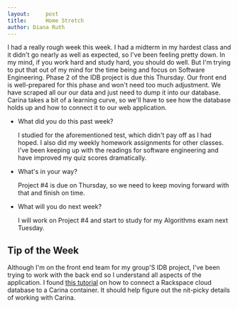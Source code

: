 ```yaml
---
layout:     post
title:      Home Stretch
author: Diana Ruth
---
```


I had a really rough week this week. I had a midterm in my hardest class and it didn't go nearly as well as expected, so I've been feeling pretty down. In my mind, if you work hard and study hard, you should do well. But I'm trying to put that out of my mind for the time being and focus on Software Engineering. Phase 2 of the IDB project is due this Thursday. Our front end is well-prepared for this phase and won't need too much adjustment. We have scraped all our our data and just need to dump it into our database. Carina takes a bit of a learning curve, so we'll have to see how the database holds up and how to connect it to our web application.

- What did you do this past week?

    I studied for the aforementioned test, which didn't pay off as I had hoped. I also did my weekly homework assignments for other classes. I've been keeping up with the readings for software engineering and have improved my quiz scores dramatically.

- What's in your way?

    Project #4 is due on Thursday, so we need to keep moving forward with that and finish on time.
    
- What will you do next week?

    I will work on Project #4 and start to study for my Algorithms exam next Tuesday.

Tip of the Week
---------------
Although I'm on the front end team for my group'S IDB project, I've been trying to work with the back end so I understand all aspects of the application. I found [this tutorial](https://getcarina.com/docs/tutorials/data-stores-mysql-prod/) on how to connect a Rackspace cloud database to a Carina container. It should help figure out the nit-picky details of working with Carina.
